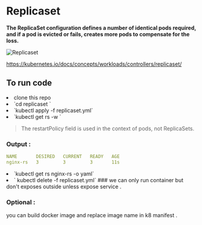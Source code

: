# Replicaset

<b> The ReplicaSet configuration defines a number of identical pods required, and if a pod is evicted or fails, creates more pods to compensate for the loss. </b>

<img src="https://godleon.github.io/blog/images/kubernetes/k8s-replicaset.png" alt="Replicaset">

https://kubernetes.io/docs/concepts/workloads/controllers/replicaset/

## To run code 
<li> clone this repo 
<li> `cd replicaset `
<li> `kubectl apply -f replicaset.yml`
<li> `kubectl get rs -w ` <br>

> The restartPolicy field is used in the context of pods, not ReplicaSets.
### Output : 
```yaml
NAME       DESIRED   CURRENT   READY   AGE
nginx-rs   3         3         3       11s

```
<li> `kubectl get rs nginx-rs -o yaml`
<li> ` kubectl delete -f replicaset.yml`
### we can only run container but don't exposes outside unless expose service .

### Optional : 
you can build docker image and replace image name in k8 manifest .
